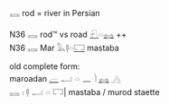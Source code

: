 𓈘  rod = river in Persian  

N36 𓈘 rod™ vs road [𓍯](𓍯)𓏏[𓈐](𓈐) ++  
N36 𓈘 Mar  𓅓𓊢𓏏[𓉐](𓉐) mastaba  

old complete form:  
maroadan [𓐝](𓐝) 𓂝 𓏏 𓈖 𓌙 [𓈐](𓈐) 𓂻  
𓈘 𓏤 𓊢 𓂝 𓏏 𓉐| mastaba / murod staette  